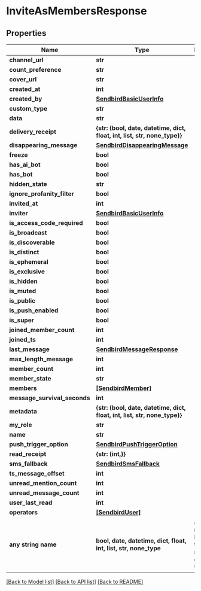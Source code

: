 # InviteAsMembersResponse


## Properties
Name | Type | Description | Notes
------------ | ------------- | ------------- | -------------
**channel_url** | **str** |  | 
**count_preference** | **str** |  | [optional] 
**cover_url** | **str** |  | [optional] 
**created_at** | **int** |  | [optional] 
**created_by** | [**SendbirdBasicUserInfo**](SendbirdBasicUserInfo.md) |  | [optional] 
**custom_type** | **str** |  | [optional] 
**data** | **str** |  | [optional] 
**delivery_receipt** | **{str: (bool, date, datetime, dict, float, int, list, str, none_type)}** |  | [optional] 
**disappearing_message** | [**SendbirdDisappearingMessage**](SendbirdDisappearingMessage.md) |  | [optional] 
**freeze** | **bool** |  | [optional] 
**has_ai_bot** | **bool** |  | [optional] 
**has_bot** | **bool** |  | [optional] 
**hidden_state** | **str** |  | [optional] 
**ignore_profanity_filter** | **bool** |  | [optional] 
**invited_at** | **int** |  | [optional] 
**inviter** | [**SendbirdBasicUserInfo**](SendbirdBasicUserInfo.md) |  | [optional] 
**is_access_code_required** | **bool** |  | [optional] 
**is_broadcast** | **bool** |  | [optional] 
**is_discoverable** | **bool** |  | [optional] 
**is_distinct** | **bool** |  | [optional] 
**is_ephemeral** | **bool** |  | [optional] 
**is_exclusive** | **bool** |  | [optional] 
**is_hidden** | **bool** |  | [optional] 
**is_muted** | **bool** |  | [optional] 
**is_public** | **bool** |  | [optional] 
**is_push_enabled** | **bool** |  | [optional] 
**is_super** | **bool** |  | [optional] 
**joined_member_count** | **int** |  | [optional] 
**joined_ts** | **int** |  | [optional] 
**last_message** | [**SendbirdMessageResponse**](SendbirdMessageResponse.md) |  | [optional] 
**max_length_message** | **int** |  | [optional] 
**member_count** | **int** |  | [optional] 
**member_state** | **str** |  | [optional] 
**members** | [**[SendbirdMember]**](SendbirdMember.md) |  | [optional] 
**message_survival_seconds** | **int** |  | [optional] 
**metadata** | **{str: (bool, date, datetime, dict, float, int, list, str, none_type)}** |  | [optional] 
**my_role** | **str** |  | [optional] 
**name** | **str** |  | [optional] 
**push_trigger_option** | [**SendbirdPushTriggerOption**](SendbirdPushTriggerOption.md) |  | [optional] 
**read_receipt** | **{str: (int,)}** |  | [optional] 
**sms_fallback** | [**SendbirdSmsFallback**](SendbirdSmsFallback.md) |  | [optional] 
**ts_message_offset** | **int** |  | [optional] 
**unread_mention_count** | **int** |  | [optional] 
**unread_message_count** | **int** |  | [optional] 
**user_last_read** | **int** |  | [optional] 
**operators** | [**[SendbirdUser]**](SendbirdUser.md) |  | [optional] 
**any string name** | **bool, date, datetime, dict, float, int, list, str, none_type** | any string name can be used but the value must be the correct type | [optional]

[[Back to Model list]](../README.md#documentation-for-models) [[Back to API list]](../README.md#documentation-for-api-endpoints) [[Back to README]](../README.md)


